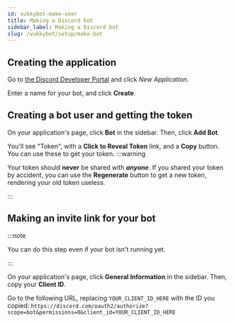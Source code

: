 ```yaml
---
id: vukkybot-make-user
title: Making a Discord bot
sidebar_label: Making a Discord bot
slug: /vukkybot/setup/make-bot
---
```


## Creating the application
Go to [the Discord Developer Portal](https://discord.com/developers/applications) and click *New Application*.

Enter a name for your bot, and click **Create**.

## Creating a bot user and getting the token

On your application's page, click **Bot** in the sidebar. Then, click **Add Bot**.

You'll see "Token", with a **Click to Reveal Token** link, and a **Copy** button. You can use these to get your token.
:::warning

Your token should **never** be shared with ***anyone***. If you shared your token by accident, you can use the **Regenerate** button to get a new token, rendering your old token useless.

:::

## Making an invite link for your bot
:::note

You can do this step even if your bot isn't running yet.

:::

On your application's page, click **General Information** in the sidebar. Then, copy your **Client ID**.

Go to the following URL, replacing `YOUR_CLIENT_ID_HERE` with the ID you copied:
`https://discord.com/oauth2/authorize?scope=bot&permissions=0&client_id=YOUR_CLIENT_ID_HERE`
